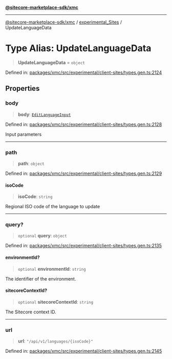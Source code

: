 [**@sitecore-marketplace-sdk/xmc**](../../../../README.md)

***

[@sitecore-marketplace-sdk/xmc](../../../../README.md) / [experimental\_Sites](../README.md) / UpdateLanguageData

# Type Alias: UpdateLanguageData

> **UpdateLanguageData** = `object`

Defined in: [packages/xmc/src/experimental/client-sites/types.gen.ts:2124](https://github.com/Sitecore/marketplace-sdk/blob/main/packages/xmc/src/experimental/client-sites/types.gen.ts#L2124)

## Properties

### body

> **body**: [`EditLanguageInput`](EditLanguageInput.md)

Defined in: [packages/xmc/src/experimental/client-sites/types.gen.ts:2128](https://github.com/Sitecore/marketplace-sdk/blob/main/packages/xmc/src/experimental/client-sites/types.gen.ts#L2128)

Input parameters

***

### path

> **path**: `object`

Defined in: [packages/xmc/src/experimental/client-sites/types.gen.ts:2129](https://github.com/Sitecore/marketplace-sdk/blob/main/packages/xmc/src/experimental/client-sites/types.gen.ts#L2129)

#### isoCode

> **isoCode**: `string`

Regional ISO code of the language to update

***

### query?

> `optional` **query**: `object`

Defined in: [packages/xmc/src/experimental/client-sites/types.gen.ts:2135](https://github.com/Sitecore/marketplace-sdk/blob/main/packages/xmc/src/experimental/client-sites/types.gen.ts#L2135)

#### environmentId?

> `optional` **environmentId**: `string`

The identifier of the environment.

#### sitecoreContextId?

> `optional` **sitecoreContextId**: `string`

The Sitecore context ID.

***

### url

> **url**: `"/api/v1/languages/{isoCode}"`

Defined in: [packages/xmc/src/experimental/client-sites/types.gen.ts:2145](https://github.com/Sitecore/marketplace-sdk/blob/main/packages/xmc/src/experimental/client-sites/types.gen.ts#L2145)

